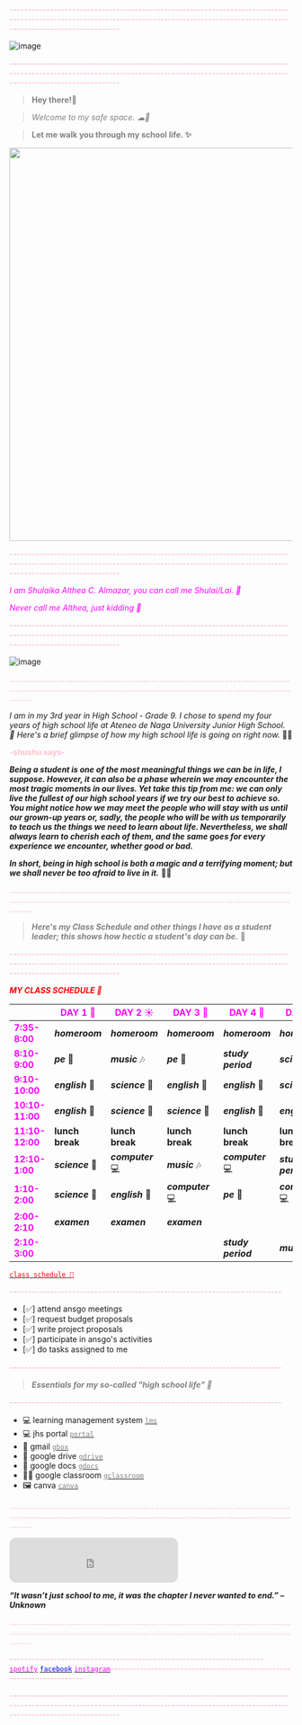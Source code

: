 **<span style="color: pink">--------------------------------------------------------------------------------------------------------------------------------------------------------------------------------------</span>**

![image](https://i.pinimg.com/originals/b5/d5/78/b5d57815b449355dac7978970267632b.jpg)

**<span style="color: pink">--------------------------------------------------------------------------------------------------------------------------------------------------------------------------------------</span>**

><span style="color: grey">**Hey there!👋**</span>

><span style="color: grey">*Welcome to my safe space. ☁🍃*</span>

><span style="color: grey">**Let me walk you through my school life. ✨**</span>
  

<img src="https://scontent.fwnp1-1.fna.fbcdn.net/v/t1.15752-9/311919299_463087552599637_1673785629296877521_n.jpg?_nc_cat=100&ccb=1-7&_nc_sid=ae9488&_nc_eui2=AeHEcXyCQk4Axz3H367qj0J-DWpcadHqBPUNalxp0eoE9ZrPDtKIHCeIt1i59VNdOaJBMmgKfBcrEvF9ZuVDET-T&_nc_ohc=XrYXI3DSRgIAX9Wl8sE&_nc_ht=scontent.fwnp1-1.fna&oh=03_AdSW4vnNTV5LBRwB0T0KytiSZp4OPmkHhfN1O5Ei_tz59g&oe=63A56625" data-canonical-src="![image](![image](https://user-images.githubusercontent.com/118333524/203514584-662ea5d2-f236-4a68-8e52-89a5266bcf70.png)
" width="700" />


**<span style="color: pink">--------------------------------------------------------------------------------------------------------------------------------------------------------------------------------------</span>**

<span style="color: magenta">*I am Shulaika Althea C. Almazar, you can call me Shulai/Lai. 💐*</span>

<span style="color: magenta">*Never call me Althea, just kidding 🤭*</span>
  
**<span style="color: pink">--------------------------------------------------------------------------------------------------------------------------------------------------------------------------------------</span>**

![image](https://user-images.githubusercontent.com/118333524/203512451-43342f1c-83c8-4661-8b9c-9a19da0b0b4b.png)

**<span style="color: pink">...............................................................................................................................................................................................................................</span>**

*I am in my 3rd year in High School - Grade 9. I chose to spend my four years of high school life at Ateneo de Naga University Junior High School. 🏫 Here's a brief glimpse of how my high school life is going on right now.* 👧🤯

**<span style="color: pink">-shushu says-</span>**

***Being a student is one of the most meaningful things we can be in life, I suppose. However, it can also be a phase wherein we may encounter the most tragic moments in our lives. Yet take this tip from me: we can only live the fullest of our high school years if we try our best to achieve so. You might notice how we may meet the people who will stay with us until our grown-up years or, sadly, the people who will be with us temporarily to teach us the things we need to learn about life. Nevertheless, we shall always learn to cherish each of them, and the same goes for every experience we encounter, whether good or bad.*** 

***In short, being in high school is both a magic and a terrifying moment; but we shall never be too afraid to live in it.*** 📖✨

**<span style="color: pink">...............................................................................................................................................................................................................................</span>**


><span style="color: grey">***Here's my Class Schedule and other things I have as a student leader; this shows how hectic a student's day can be.*** 🥱</span>

**<span style="color: pink">--------------------------------------------------------------------------------------------------------------------------------------------------------------------------------------</span>**

<span style="color:red">***MY CLASS SCHEDULE 📅***</span>

|         |<span style="color:magenta">**DAY 1 🌷**</span>| <span style="color:magenta">**DAY 2 ☀️**</span>| <span style="color:magenta">**DAY 3 🌼**</span> | <span style="color:magenta">**DAY 4 🌈**</span>|<span style="color:magenta">**DAY 5 👑**</span>| 
|---------|-----|------|------|------|------|
|<span style="color:magenta">**7:35-8:00**</span>|***homeroom***|***homeroom***|***homeroom***|***homeroom***|***homeroom***|
|<span style="color:magenta">**8:10-9:00**</span>|  ***pe*** 🏃‍|***music*** 🎶|***pe*** 🏃‍|***study period***|***science*** 🔬|
|<span style="color:magenta">**9:10-10:00**</span>|***english*** 📖|***science*** 🔬|***english*** 📖|***english*** 📖|***science*** 🔬|
|<span style="color:magenta">**10:10-11:00**</span>|***english*** 📖|***science*** 🔬|***science*** 🔬|***english*** 📖|***english*** 📖|
|<span style="color:magenta">**11:10-12:00**</span>|**lunch break**|**lunch break**|**lunch break**|**lunch break**|**lunch break**|
|<span style="color:magenta">**12:10-1:00**</span>|***science*** 🔬|***computer*** 💻|***music*** 🎶|***computer*** 💻|***study period***|
|<span style="color:magenta">**1:10-2:00**</span>|***science*** 🔬|***english*** 📖|***computer*** 💻|***pe*** 🏃‍|***computer*** 💻|
|<span style="color:magenta">**2:00-2:10**</span>|***examen***|***examen***|***examen***| |   |
|<span style="color:magenta">**2:10-3:00**</span>||||***study period***|***music*** 🎶|

[<span style="color:red">`class schedule 📅`</span>](https://docs.google.com/spreadsheets/d/1StSO-4w4YGMcVNkV_uAYCMGAZ_i5rjrXj7O_jBaCrQA/edit#gid=0)

**<span style="color: pink">--------------------------------------------------------------------------</span>**

- [✅] attend ansgo meetings
- [✅] request budget proposals
- [✅] write project proposals
- [✅] participate in ansgo's activities
- [✅] do tasks assigned to me

**<span style="color: pink">--------------------------------------------------------------------------</span>**

><span style="color: grey">***Essentials for my so-called "high school life" 🎒***</span>

**<span style="color: pink">--------------------------------------------------------------------------</span>**

- 💻 learning management system [<span style="color:grey">`lms`</span>](https://jhsportal.adnu.edu.ph/my/)
- 💻 jhs portal [<span style="color:grey">`portal`</span>](https://jhsos.adnu.edu.ph/)
- 📩 gmail [<span style="color:grey">`gbox`</span>](https://mail.google.com/mail/u/0/#inbox)
- 📂 google drive [<span style="color:grey">`gdrive`</span>](https://drive.google.com/drive/u/0/my-drive)
- 📄 google docs [<span style="color:grey">`gdocs`</span>](https://docs.google.com/document/u/0/?tgif=d)
- 👩‍🏫 google classroom [<span style="color:grey">`gclassroom`</span>](https://classroom.google.com/u/0/h)
- 🖼️ canva [<span style="color:grey">`canva`</span>](https://www.canva.com/)



**<span style="color: pink">...............................................................................................................................................................................................................................</span>**



<iframe style="border-radius:12px" src="https://open.spotify.com/embed/playlist/6oMW3QAs99PBpVfrapWXrZ?utm_source=generator" width="300" height="80" frameBorder="0" allowfullscreen="" allow="autoplay; clipboard-write; encrypted-media; fullscreen; picture-in-picture" loading="lazy"></iframe> 

***“It wasn’t just school to me, it was the chapter I never wanted to end.” – Unknown***


**<span style="color: pink">...............................................................................................................................................................................................................................</span>**

**<span style="color: pink">---------------------------------------------------------------------</span>**
[<span style="color:magenta">`spotify`</span>](https://open.spotify.com/user/12brvnvgrgo6qgxmgvn2l30pt)
[<span style="color:blue">`facebook`</span>](https://www.facebook.com/shulaika.almazar)
[<span style="color:magenta">`instagram`</span>](https://www.instagram.com/shulaiiiiiii/)**<span style="color: pink">---------------------------------------------------------------------</span>**

**<span style="color: pink">--------------------------------------------------------------------------------------------------------------------------------------------------------------------------------------</span>**
